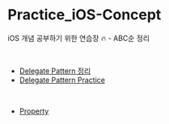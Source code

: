 # Practice_iOS-Concept
iOS 개념 공부하기 위한 연습장 🔥 - ABC순 정리

</br>

- [Delegate Pattern 정리](https://learned-aspen-af2.notion.site/Delegate-Pattern-6d3710fdbe844973be061ebfaea624d8)
- [Delegate Pattern Practice](https://github.com/yeahh315/Practice-iOS/issues/1)

</br>

- [Property](https://github.com/yeahh315/Practice-iOS/issues/2)

</br>
